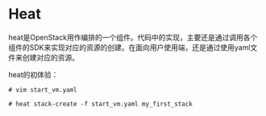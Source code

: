 # Heat

heat是OpenStack用作编排的一个组件。代码中的实现，主要还是通过调用各个组件的SDK来实现对应的资源的创建。在面向用户使用端，还是通过使用yaml文件来创建对应的资源。

heat的初体验：

```
# vim start_vm.yaml

# heat stack-create -f start_vm.yaml my_first_stack
```




